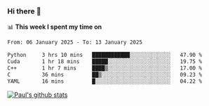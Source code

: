 ### Hi there 👋

📊 **This week I spent my time on**
<!--START_SECTION:waka-->

```txt
From: 06 January 2025 - To: 13 January 2025

Python     3 hrs 10 mins   ████████████░░░░░░░░░░░░░   47.90 %
Cuda       1 hr 18 mins    █████░░░░░░░░░░░░░░░░░░░░   19.75 %
C++        1 hr 7 mins     ████▒░░░░░░░░░░░░░░░░░░░░   17.00 %
C          36 mins         ██▒░░░░░░░░░░░░░░░░░░░░░░   09.23 %
YAML       16 mins         █░░░░░░░░░░░░░░░░░░░░░░░░   04.22 %
```

<!--END_SECTION:waka-->


[![Paul's github stats](https://github-readme-stats.vercel.app/api?username=mickeyouyou&theme=dracula&show_icons=true)](https://github.com/anuraghazra/github-readme-stats)
